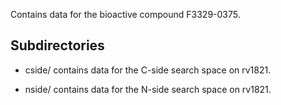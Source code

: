 Contains data for the bioactive compound F3329-0375.

## Subdirectories

- cside/ contains data for the C-side search space on rv1821.

- nside/ contains data for the N-side search space on rv1821.

